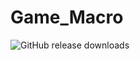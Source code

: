 # Game_Macro

![GitHub release downloads](https://img.shields.io/github/downloads/Bambamsongg/Game_Macro/total)
